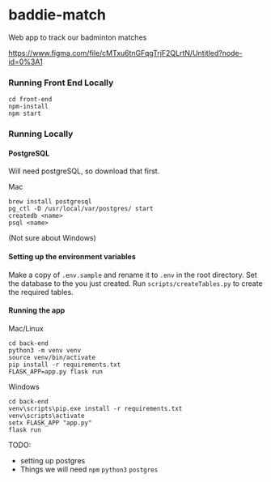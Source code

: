 # baddie-match
Web app to track our badminton matches

https://www.figma.com/file/cMTxu6tnGFqgTrjF2QLrtN/Untitled?node-id=0%3A1

### Running Front End Locally
```
cd front-end
npm-install
npm start
```

### Running Locally
#### PostgreSQL
Will need postgreSQL, so download that first.

Mac
```
brew install postgresql
pg_ctl -D /usr/local/var/postgres/ start
createdb <name>
psql <name>
```
(Not sure about Windows)

#### Setting up the environment variables
Make a copy of `.env.sample` and rename it to `.env` in the root directory. Set the database to the <name> you just created.
Run `scripts/createTables.py` to create the required tables.

#### Running the app
Mac/Linux
```
cd back-end
python3 -m venv venv
source venv/bin/activate
pip install -r requirements.txt
FLASK_APP=app.py flask run
```
Windows
```
cd back-end
venv\scripts\pip.exe install -r requirements.txt
venv\scripts\activate
setx FLASK_APP "app.py"
flask run
```

TODO:
* setting up postgres
* Things we will need `npm` `python3` `postgres`

